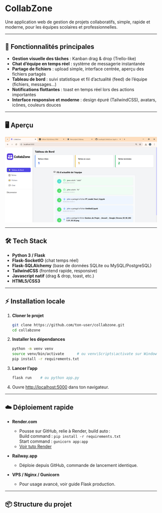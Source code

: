 # CollabZone

Une application web de gestion de projets collaboratifs, simple, rapide et moderne, pour les équipes scolaires et professionnelles.

---

## 🚀 Fonctionnalités principales

- **Gestion visuelle des tâches** : Kanban drag & drop (Trello-like)
- **Chat d’équipe en temps réel** : système de messagerie instantanée
- **Partage de fichiers** : upload simple, interface centrée, aperçu des fichiers partagés
- **Tableau de bord** : suivi statistique et fil d’actualité (feed) de l’équipe (fichiers, messages…)
- **Notifications flottantes** : toast en temps réel lors des actions importantes
- **Interface responsive et moderne** : design épuré (TailwindCSS), avatars, icônes, couleurs douces

---

## 🖥️ Aperçu

<img src="static/img/Screenshot.png" width="600" alt="aperçu CollabZone">

---

## 🛠️ Tech Stack

- **Python 3 / Flask**
- **Flask-SocketIO** (chat temps réel)
- **Flask-SQLAlchemy** (base de données SQLite ou MySQL/PostgreSQL)
- **TailwindCSS** (frontend rapide, responsive)
- **Javascript natif** (drag & drop, toast, etc.)
- **HTML5/CSS3**

---

## ⚡ Installation locale

1. **Cloner le projet**
    ```bash
    git clone https://github.com/ton-user/collabzone.git
    cd collabzone
    ```

2. **Installer les dépendances**
    ```bash
    python -m venv venv
    source venv/bin/activate      # ou venv\Scripts\activate sur Windows
    pip install -r requirements.txt
    ```

3. **Lancer l’app**
    ```bash
    flask run    # ou python app.py
    ```

4. Ouvre [http://localhost:5000](http://localhost:5000) dans ton navigateur.

---

## ☁️ Déploiement rapide

- **Render.com**
    - Pousse sur GitHub, relie à Render, build auto :  
      Build command : `pip install -r requirements.txt`  
      Start command : `gunicorn app:app`
    - [Voir tuto Render](https://render.com/docs/deploy-flask)

- **Railway.app**
    - Déploie depuis GitHub, commande de lancement identique.

- **VPS / Nginx / Gunicorn**
    - Pour usage avancé, voir guide Flask production.

---

## 📦 Structure du projet

